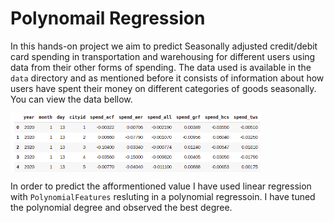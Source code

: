 # Polynomail Regression
In this hands-on project we aim to predict Seasonally adjusted credit/debit card spending in transportation and warehousing for different users using data from their other forms of spending. The data used is available in the <code>data</code> directory and as mentioned before it consists of information about how users have spent their money on different categories of goods seasonally. You can view the data bellow.

<img src="img/data.png" alt="data" width="400" align="center"/>

In order to predict the afformentioned value I have used linear regression with <code>PolynomialFeatures</code> resluting in a polynomial regressoin. I have tuned the polynomial degree and observed the best degree.